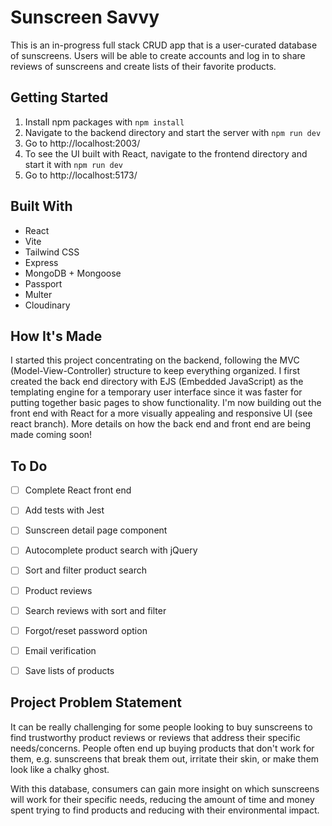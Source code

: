 # Sunscreen Savvy
This is an in-progress full stack CRUD app that is a user-curated database of sunscreens. Users will be able to create accounts and log in to share reviews of sunscreens and create lists of their favorite products.


## Getting Started
1. Install npm packages with `npm install`
2. Navigate to the backend directory and start the server with `npm run dev`
3. Go to http://localhost:2003/
4. To see the UI built with React, navigate to the frontend directory and start it with `npm run dev`
5. Go to http://localhost:5173/


## Built With
- React
- Vite
- Tailwind CSS
- Express
- MongoDB + Mongoose
- Passport
- Multer
- Cloudinary


## How It's Made
I started this project concentrating on the backend, following the MVC (Model-View-Controller) structure to keep everything organized. I first created the back end directory with EJS (Embedded JavaScript) as the templating engine for a temporary user interface since it was faster for putting together basic pages to show functionality. I'm now building out the front end with React for a more visually appealing and responsive UI (see react branch). More details on how the back end and front end are being made coming soon!


## To Do
- [ ] Complete React front end
- [ ] Add tests with Jest
- [ ] Sunscreen detail page component
- [ ] Autocomplete product search with jQuery
- [ ] Sort and filter product search
- [ ] Product reviews
- [ ] Search reviews with sort and filter
- [ ] Forgot/reset password option
- [ ] Email verification
- [ ] Save lists of products


## Project Problem Statement
It can be really challenging for some people looking to buy sunscreens to find trustworthy product reviews or reviews that address their specific needs/concerns. People often end up buying products that don't work for them, e.g. sunscreens that break them out, irritate their skin, or make them look like a chalky ghost.

With this database, consumers can gain more insight on which sunscreens will work for their specific needs, reducing the amount of time and money spent trying to find products and reducing with their environmental impact.
